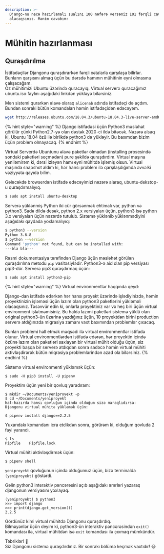 ```yaml
---
description: >-
  Django-nu necə hazırlamalı sualını 100 nəfərə versəniz 101 fərqli cavab
  alacaqsınız. Mənim cavabım:
---
```


# Mühitin hazırlanması

## Quraşdırılma

İstifadəçilər Djangonu quraşdırarkən fərqli xətalarla qarşılaşa bilirlər. Bunların qarşısını almaq üçün bu dərsdə hamının mühitinin eyni olmasına çalışacağam.  
Öz mühitimizi Ubuntu üzərində quracayıq. Virtual serverə quracağımız ubuntu.iso faylını aşağıdaki linkdən yükləyə bilərsiniz.

Mən sistemi qurarkən əlavə olaraq `alicenab` adında istifadəçi də açdım. Bundan sonraki bütün komandaları həmin istifadəçidən edəcəyəm.

```bash
wget http://releases.ubuntu.com/18.04.3/ubuntu-18.04.3-live-server-amd64.iso
```

{% hint style="warning" %}
Django istifadəsi üçün Python3 məsləhət görülür çünki Python2.7-yə olan dəstək 2020-ci ildə bitəcək. Nəzərə alsaq ki, Ubuntu 18.04 özü ilə birlikdə python3 də yükləyir. Bu baxımdan bizim üçün problem olmayacaq.
{% endhint %}

Virtual Serverdə Ubuntunu əlavə paketlər olmadan \(installing prosesində sondaki paketləri seçmədən\) pure şəkildə quraşdırdım. Virtual maşına yeniləmirəm ki, dərsi izləyən hamı eyni mühitdə işləmiş olsun. Virtual maşında snapshot aldım ki, hər hansı problem ilə qarşılaşdığımda əvvəlki vəziyyətə qayıda bilim.   
  
Gələcəkdə browserdən istifadə edəcəyimizi nəzərə alaraq, ubuntu-dekstop-u quraşdırmalıyıq.

```bash
$ sudo apt install ubuntu-desktop
```

Serverə yüklənmiş Python iki cür görsənmək ehtimalı var, python və python3. Sadə dildə desək, python 2.x versiyaları üçün, python3 isə python 3.x versiyaları üçün nəzərdə tutulub. Sistemə yüklənib yüklənmədiyini aşağıdakı qaydada yoxlamalıyıq:

```bash
$ python3 --version
Python 3.6.8
$ python --version
Command 'python' not found, but can be installed with:
---bla bla---
```

Rəsmi dokumentasiya tərəfindən Django üçün məsləhət görülən quraşdırılma metodu `pip` vasitəsiylədir. Python3-ə aid olan pip versiyası pip3-dür. Serverə pip3 quraşdırmaq üçün:

```bash
$ sudo apt install python3-pip
```

{% hint style="warning" %}
Virtual environmentlər haqqında qeyd:

Django-dan istifadə edərkən hər hansı proyekt üzərində işlədiyinizdə, həmin proyektinizin işləməsi üçün lazım olan python3 paketlərini yükləməli olacaqsınız. Təsəvvür edin ki, onlarla proyektiniz var və heç biri üçün virtual environment işlətməmisiniz. Bu halda lazımi paketləri sistemə yüklü olan original python3-ün üzərinə yazdığınız üçün, 10 proyektdən birini production serverə atdığınızda migrasiya zamanı vaxt baxımından problemlər çıxacaq.

Bunları problemi həll etmək məqsədi ilə virtual  environmentlər istifadə olunur. Virtual environmentlərdən istifadə edərən, hər proyektin içində özünə lazım olan paketləri saxlayan bir virtual mühit olduğu üçün, siz proyekti başqa bir serverə atdıqdan sonra sadəcə həmin virtual mühiti aktivləşdirərək bütün miqrasiya problemlərindən azad ola bilərsiniz.
{% endhint %}

Sistemə virtual environmenti yükləmək üçün:

```text
$ sudo -H pip3 install -U pipenv
```

Proyektim üçün yeni bir qovluq yaradıram:

```text
$ mkdir ~/Documents/yeniproyekt -p
$ cd ~/Documents/yeniproyekt
hal-hazırda hansı qovluğun içində olduğum sizə maraqlıdırsa:
Djangonu virtual mühitə yükləmək üçün:
```

```text
$ pipenv install django==2.2.5
```

Yuxarıdakı komandanı icra etdikdən sonra, görürəm ki, olduğum qovluda 2 fayl yarandı.

```text
$ ls
Pipfile    Pipfile.lock
```

Virtual mühiti aktivləşdirmək üçün:

```text
$ pipenv shell
```

`yeniproyekt` qovluğunun içində olduğumuz üçün, bizə terminalda `(yeniproyekt)` göstərdi.

Gəlin python3 interaktiv pəncərəsini açıb aşağıdakı əmrləri yazaraq djangonun versiyasını yoxlayaq.

```text
(yeniproyekt) $ python3
>>> import django
>>> print(django.get_version())
2.2.5 
```

Gördünüz kimi virtual mühitdə Djangonu quraşdırdıq.  
Bilməyənlər üçün deyim ki, python3-ün interaktiv pəncərəsindən `exit()` komandası ilə, virtual mühitdən isə `exit` komandası ilə çıxmaq mümkündür.

  
Təbriklər!  🥳   
Siz Djangonu sistemə quraşdırdınız. Bir sonrakı bölümə keçmək vaxtıdır! 😃 



